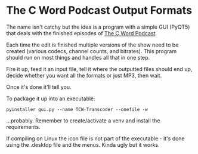 # The C Word Podcast Output Formats

The name isn't catchy but the idea is a program with a simple GUI (PyQT5) that deals with the finished episodes of [The C Word Podcast](https://thecword.show).

Each time the edit is finished multiple versions of the show need to be created (various codecs, channel counts, and bitrates).
This program should run on most things and handles all that in one step. 

Fire it up, feed it an input file, tell it where the outputted files should end up, decide whether you want all the formats or just MP3, then wait.

Once it's done it'll tell you.

To package it up into an executable:

    pyinstaller gui.py --name TCW-Transcoder --onefile -w

...probably. Remember to create/activate a venv and install the requirements.

If compiling on Linux the icon file is not part of the executable - it's done using the .desktop file and the menus.
Kinda ugly but it works.